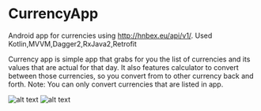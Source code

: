 # CurrencyApp
Android app for currencies using http://hnbex.eu/api/v1/. Used Kotlin,MVVM,Dagger2,RxJava2,Retrofit

Currency app is simple app that grabs for you the list of currencies and its values that are actual for that day.
It also features calculator to convert between those currencies, so you convert from to other currency back and forth.
Note: You can only convert currencies that are listed in app.

![alt text](https://firebasestorage.googleapis.com/v0/b/qwaiter-f1168.appspot.com/o/github%2Fcur1.png?alt=media&token=1b42e08d-c896-4977-b503-6ba9ff05ed30) ![alt text](https://firebasestorage.googleapis.com/v0/b/qwaiter-f1168.appspot.com/o/github%2Fcur2.png?alt=media&token=377c73e3-fd91-4cdf-8963-64e673ec30bb)
